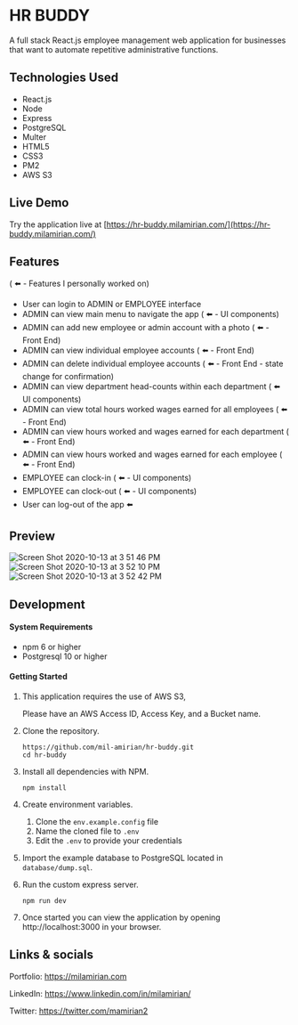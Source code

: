 # HR BUDDY

A full stack React.js employee management web application for businesses that want to automate repetitive administrative functions.

## Technologies Used

- React.js
- Node
- Express
- PostgreSQL
- Multer
- HTML5
- CSS3
- PM2
- AWS S3

## Live Demo

Try the application live at [https://hr-buddy.milamirian.com/](https://hr-buddy.milamirian.com/)

## Features

( ⬅️ - Features I personally worked on)

- User can login to ADMIN or EMPLOYEE interface
- ADMIN can view main menu to navigate the app ( ⬅️  - UI components)
- ADMIN can add new employee or admin account with a photo ( ⬅️ - Front End)
- ADMIN can view individual employee accounts ( ⬅️ - Front End)
- ADMIN can delete individual employee accounts ( ⬅️  - Front End - state change for confirmation)
- ADMIN can view department head-counts within each department ( ⬅️  UI components)
- ADMIN can view total hours worked wages earned for all employees ( ⬅️ - Front End)
- ADMIN can view hours worked and wages earned for each department ( ⬅️ - Front End)
- ADMIN can view hours worked and wages earned for each employee ( ⬅️ - Front End)
- EMPLOYEE can clock-in ( ⬅️ - UI components)
- EMPLOYEE can clock-out ( ⬅️ - UI components)
- User can log-out of the app ⬅️



## Preview

![Screen Shot 2020-10-13 at 3 51 46 PM](https://user-images.githubusercontent.com/62856013/95924272-25fe8b80-0d6c-11eb-978b-884f7ba84632.png)
![Screen Shot 2020-10-13 at 3 52 10 PM](https://user-images.githubusercontent.com/62856013/95924275-26972200-0d6c-11eb-8d89-17f50daf2afe.png)
![Screen Shot 2020-10-13 at 3 52 42 PM](https://user-images.githubusercontent.com/62856013/95924277-272fb880-0d6c-11eb-9bf0-d6d4c3954617.png)

## Development

#### System Requirements

- npm 6 or higher
- Postgresql 10 or higher

#### Getting Started

1. This application requires the use of AWS S3, 
   
   Please have an AWS Access ID, Access Key, and a Bucket name.

2. Clone the repository.

    ```shell
    https://github.com/mil-amirian/hr-buddy.git
    cd hr-buddy
    ```

3. Install all dependencies with NPM.

    ```shell
    npm install
    ```

4. Create environment variables.

    1. Clone the `env.example.config` file
    1. Name the cloned file to `.env`
    1. Edit the `.env` to provide your credentials

5. Import the example database to PostgreSQL located in `database/dump.sql`.


6. Run the custom express server.

    ```shell
    npm run dev
    ```

7. Once started you can view the application by opening http://localhost:3000 in your browser.

## Links & socials

Portfolio: https://milamirian.com

LinkedIn: https://www.linkedin.com/in/milamirian/

Twitter: https://twitter.com/mamirian2
